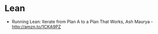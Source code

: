 Lean
====

- Running Lean: Iterate from Plan A to a Plan That Works, Ash Maurya - http://amzn.to/1CKA9PZ
